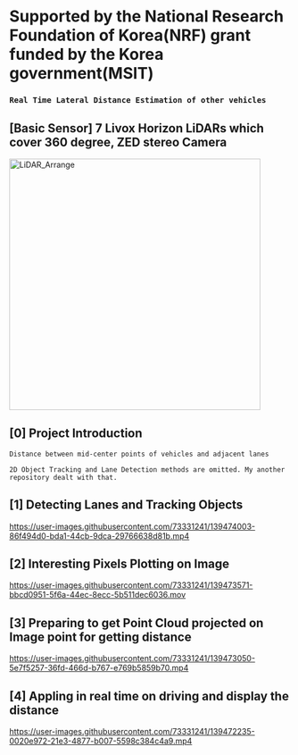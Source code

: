 # Supported by the National Research Foundation of Korea(NRF) grant funded by the Korea government(MSIT)

### `Real Time Lateral Distance Estimation of other vehicles`

## [Basic Sensor] 7 Livox Horizon LiDARs which cover 360 degree, ZED stereo Camera
<img width="450" alt="LiDAR_Arrange" src="https://user-images.githubusercontent.com/73331241/139469477-5e33ac45-71a2-47df-b833-db787c210d53.jpg">

## [0] Project Introduction

`Distance between mid-center points of vehicles and adjacent lanes`


`2D Object Tracking and Lane Detection methods are omitted. My another repository dealt with that.`

## [1] Detecting Lanes and Tracking Objects

https://user-images.githubusercontent.com/73331241/139474003-86f494d0-bda1-44cb-9dca-29766638d81b.mp4

## [2] Interesting Pixels Plotting on Image

https://user-images.githubusercontent.com/73331241/139473571-bbcd0951-5f6a-44ec-8ecc-5b511dec6036.mov

## [3] Preparing to get Point Cloud projected on Image point for getting distance

https://user-images.githubusercontent.com/73331241/139473050-5e7f5257-36fd-466d-b767-e769b5859b70.mp4

## [4] Appling in real time on driving and display the distance

https://user-images.githubusercontent.com/73331241/139472235-0020e972-21e3-4877-b007-5598c384c4a9.mp4
